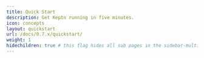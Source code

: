 ```yaml
---
title: Quick Start
description: Get Keptn running in five minutes.
icon: concepts
layout: quickstart
url: /docs/0.7.x/quickstart/
weight: 1
hidechildren: true # this flag hides all sub pages in the sidebar-multicard.html
---
```

